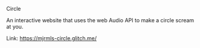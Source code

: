 Circle

An interactive website that uses the web Audio API to make a circle scream at you.

Link: https://mjrmls-circle.glitch.me/
